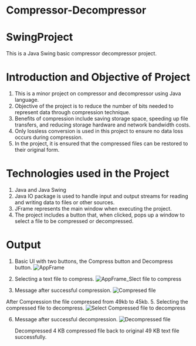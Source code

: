 # Compressor-Decompressor
# SwingProject
This is a Java Swing basic compressor decompressor project.

# Introduction and Objective of Project
1. This is a minor project on compressor and decompressor using Java language.
2. Objective of the project is to reduce the number of bits needed to represent data through compression technique.
3. Benefits of compression include saving storage space, speeding up file transfers, and reducing storage hardware and network bandwidth costs.
4. Only lossless conversion is used in this project to ensure no data loss occurs during compression.
5. In the project, it is ensured that the compressed files can be restored to their original form.

# Technologies used in the Project
1. Java and Java Swing
2. Java IO package is used to handle input and output streams for reading and writing data to files or other sources.
3. JFrame represents the main window when executing the project.
4. The project includes a button that, when clicked, pops up a window to select a file to be compressed or decompressed.

# Output

1. Basic UI with two buttons, the Compress button and Decompress button.
![AppFrame](https://github.com/Saipavan8790/Compressor-Decompressor/assets/127079433/720ff293-ab14-4228-a923-c494a3a12bdf)

2. Selecting a text file to compress.
![AppFrame_Slect file to compress](https://github.com/Saipavan8790/Compressor-Decompressor/assets/127079433/728b1cad-bc59-43e2-882e-1d5a5060e309)

 3. Message after successful compression.
![Compresed file](https://github.com/Saipavan8790/Compressor-Decompressor/assets/127079433/b486a556-ae0f-4ddb-af0b-b161f7164992)

After Compression the file compressed from 49kb to 45kb.
 5. Selecting the compressed file to decompress.
 ![Select Compressed file to decompress](https://github.com/Saipavan8790/Compressor-Decompressor/assets/127079433/15fc1f21-4eda-4078-aee6-2441737e44d8)

 6. Message after successful decompression.
    ![Decompressed file](https://github.com/Saipavan8790/Compressor-Decompressor/assets/127079433/b178c1cc-d1fc-44f6-aaca-f576cf050099)
    
    Decompressed 4 KB compressed file back to original 49 KB text file successfully.



